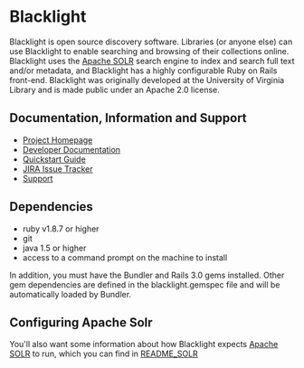 # Blacklight

Blacklight is open source discovery software. Libraries (or anyone else) can use Blacklight to enable searching and browsing of their collections online. Blacklight uses the [Apache SOLR](http://lucene.apache.org/solr) search engine to index and search full text and/or metadata, and Blacklight has a highly configurable Ruby on Rails front-end. Blacklight was originally developed at the University of Virginia Library and is made public under an Apache 2.0 license. 


## Documentation, Information and Support

* [Project Homepage](http://projectblacklight.org)
* [Developer Documentation](https://github.com/projectblacklight/blacklight/wiki)
* [Quickstart Guide](https://github.com/projectblacklight/blacklight/wiki/Quickstart)
* [JIRA Issue Tracker](http://jira.projectblacklight.org/jira/secure/Dashboard.jspa)
* [Support](http://projectblacklight.org/support.html)

## Dependencies

* ruby v1.8.7 or higher 
* git
* java 1.5 or higher
* access to a command prompt on the machine to install

In addition, you must have the Bundler and Rails 3.0 gems installed. Other gem dependencies are defined in the blacklight.gemspec file and will be automatically loaded by Bundler.

## Configuring Apache Solr 
You'll also want some information about how Blacklight expects [Apache SOLR](http://lucene.apache.org/solr ) to run, which you can find in [README_SOLR](https://github.com/projectblacklight/blacklight/wiki/README_SOLR)
